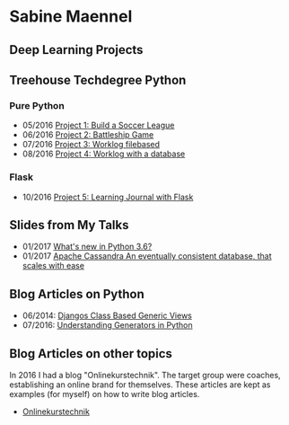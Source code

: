 # Sabine Maennel

## Deep Learning Projects

## Treehouse Techdegree Python
### Pure Python
- 05/2016 [Project 1: Build a Soccer League](https://github.com/sabinem/python_techdegree_project1_soccer_league) 
- 06/2016 [Project 2: Battleship Game](https://github.com/sabinem/python_techdegree_project2_battleshipgame)
- 07/2016 [Project 3: Worklog filebased](https://github.com/sabinem/python_techdegree_project3_worklog)
- 08/2016 [Project 4: Worklog with a database](https://github.com/sabinem/python_techdegree_project4_worklogdb)

### Flask
- 10/2016 [Project 5: Learning Journal with Flask](https://github.com/sabinem/python_techdegree_project5_learning_journal)



## Slides from My Talks
- 01/2017 [What's new in Python 3.6?](python3_6-talk/python3_6.html#/1) 
- 01/2017 [Apache Cassandra
An eventually consistent database,
that scales with ease](cassandra-talk/cassandra.html#/1)

## Blog Articles on Python
- 06/2014: [Djangos Class Based Generic Views](blog_articles/python/djangos_class_based_generic_views/djangos_class_based_generic_views.md)
- 07/2016: [Understanding Generators in Python](blog_articles/python/generators/python_generators.md)

## Blog Articles on other topics
In 2016 I had a blog "Onlinekurstechnik". The target group were coaches, establishing an online brand for themselves. These articles are kept as examples (for myself) on how to write blog articles.
- [Onlinekurstechnik](onlinekurstechnik/)
